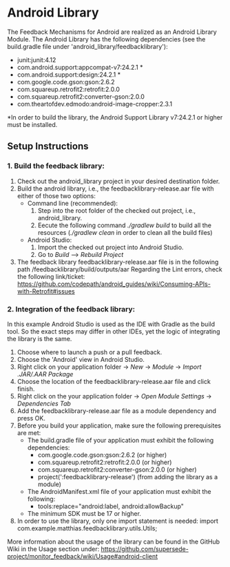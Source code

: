 # Android Library

The Feedback Mechanisms for Android are realized as an Android Library Module. The Android Library has the following dependencies (see the build.gradle file under 'android_library/feedbacklibrary'):
* junit:junit:4.12
* com.android.support:appcompat-v7:24.2.1 \*
* com.android.support:design:24.2.1 \*
* com.google.code.gson:gson:2.6.2
* com.squareup.retrofit2:retrofit:2.0.0
* com.squareup.retrofit2:converter-gson:2.0.0
* com.theartofdev.edmodo:android-image-cropper:2.3.1

\*In order to build the library, the Android Support Library v7:24.2.1 or higher must be installed.

## Setup Instructions

### 1. Build the feedback library:

1. Check out the android_library project in your desired destination folder.
2. Build the android library, i.e., the feedbacklibrary-release.aar file with either of those two options:
   * Command line (recommended):
     1. Step into the root folder of the checked out project, i.e., android_library.
     2. Eecute the following command *./gradlew build* to build all the resources (*./gradlew clean* in order to clean all the build files)
   * Android Studio:
     1. Import the checked out project into Android Studio.
     2. Go to *Build* --> *Rebuild Project*
3. The feedback library feedbacklibrary-release.aar file is in the following path /feedbacklibrary/build/outputs/aar
Regarding the Lint errors, check the following link/ticket:<br>
https://github.com/codepath/android_guides/wiki/Consuming-APIs-with-Retrofit#issues

### 2. Integration of the feedback library:

In this example Android Studio is used as the IDE with Gradle as the build tool. So the exact steps may differ in other IDEs, yet the logic of integrating the library is the same.

1. Choose where to launch a push or a pull feedback.
2. Choose the 'Android' view in Android Studio.
3. Right click on your application folder → *New* → *Module* → *Import .JAR/.AAR Package*
4. Choose the location of the feedbacklibrary-release.aar file and click finish.
5. Right click on the your application folder → *Open Module Settings* → *Dependencies Tab*
6. Add the feedbacklibrary-release.aar file as a module dependency and press OK.
7. Before you build your application, make sure the following prerequisites are met:
   * The build.gradle file of your application must exhibit the following dependencies:
     * com.google.code.gson:gson:2.6.2 (or higher)
     * com.squareup.retrofit2:retrofit:2.0.0 (or higher)
     * com.squareup.retrofit2:converter-gson:2.0.0 (or higher)
     * project(':feedbacklibrary-release') (from adding the library as a module)
   * The AndroidManifest.xml file of your application must exhibit the following:
     * tools:replace="android:label, android:allowBackup"
   * The minimum SDK must be 17 or higher.
8. In order to use the library, only one import statement is needed:
   import com.example.matthias.feedbacklibrary.utils.Utils;

More information about the usage of the library can be found in the GitHub Wiki in the Usage section under:
https://github.com/supersede-project/monitor_feedback/wiki/Usage#android-client
